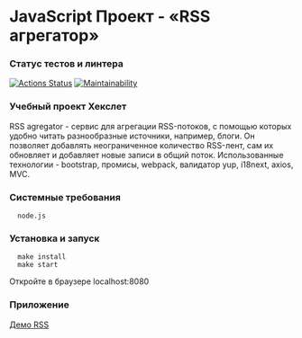 # JavaScript Проект - «RSS агрегатор»

### Статус тестов и линтера

[![Actions Status](https://github.com/Scarecrow2510/frontend-project-11/workflows/hexlet-check/badge.svg)](https://github.com/Scarecrow2510/frontend-project-11/actions)
[![Maintainability](https://api.codeclimate.com/v1/badges/6dc2d49471762d557d38/maintainability)](https://codeclimate.com/github/Scarecrow2510/frontend-project-11/maintainability)

### Учебный проект Хекслет

RSS agregator - сервис для агрегации RSS-потоков, с помощью которых удобно читать разнообразные источники, например, блоги. Он позволяет добавлять неограниченное количество RSS-лент, сам их обновляет и добавляет новые записи в общий поток. Использованные технологии - bootstrap, промисы, webpack, валидатор yup, i18next, axios, MVC.

### Системные требования

```
  node.js
```

### Установка и запуск

```
  make install
  make start
```

Откройте в браузере localhost:8080

### Приложение

[Демо RSS]()